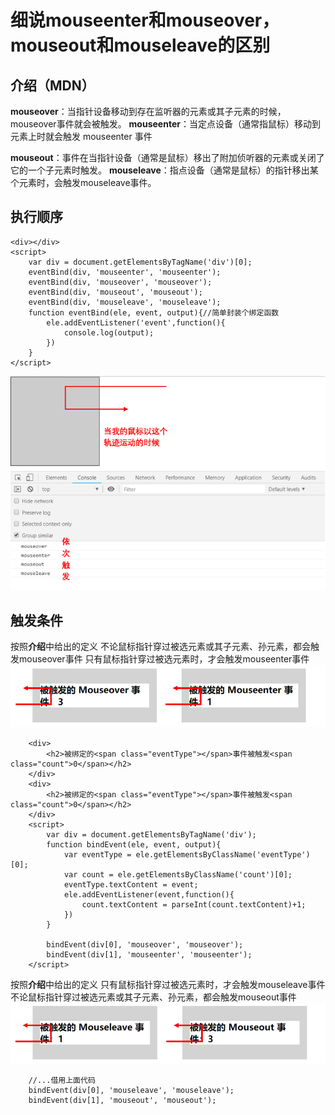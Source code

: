 # 细说mouseenter和mouseover，mouseout和mouseleave的区别
## 介绍（MDN）
**mouseover**：当指针设备移动到存在监听器的元素或其子元素的时候，mouseover事件就会被触发。
**mouseenter**：当定点设备（通常指鼠标）移动到元素上时就会触发 mouseenter 事件

**mouseout**：事件在当指针设备（通常是鼠标）移出了附加侦听器的元素或关闭了它的一个子元素时触发。
**mouseleave**：指点设备（通常是鼠标）的指针移出某个元素时，会触发mouseleave事件。
## 执行顺序
```
<div></div>
<script>
    var div = document.getElementsByTagName('div')[0];
    eventBind(div, 'mouseenter', 'mouseenter');
    eventBind(div, 'mouseover', 'mouseover');
    eventBind(div, 'mouseout', 'mouseout');
    eventBind(div, 'mouseleave', 'mouseleave');
    function eventBind(ele, event, output){//简单封装个绑定函数
        ele.addEventListener('event',function(){
            console.log(output);
        })
    }
</script>
```
![Alt text](../../picture/mouseEvent_1.png)
## 触发条件
按照**介绍**中给出的定义
不论鼠标指针穿过被选元素或其子元素、孙元素，都会触发mouseover事件
只有鼠标指针穿过被选元素时，才会触发mouseenter事件
![Alt text](../../picture/mouseEvent_2.png)
```
    <div>
        <h2>被绑定的<span class="eventType"></span>事件被触发<span class="count">0</span></h2>
    </div>
    <div>
        <h2>被绑定的<span class="eventType"></span>事件被触发<span class="count">0</span></h2>
    </div>
    <script>
        var div = document.getElementsByTagName('div');
        function bindEvent(ele, event, output){
            var eventType = ele.getElementsByClassName('eventType')[0];
            var count = ele.getElementsByClassName('count')[0];
            eventType.textContent = event;
            ele.addEventListener(event,function(){
                count.textContent = parseInt(count.textContent)+1;
            })
        }
        
        bindEvent(div[0], 'mouseover', 'mouseover');
        bindEvent(div[1], 'mouseenter', 'mouseenter');
    </script>
```
按照**介绍**中给出的定义
只有鼠标指针穿过被选元素时，才会触发mouseleave事件
不论鼠标指针穿过被选元素或其子元素、孙元素，都会触发mouseout事件
![Alt text](../../picture/mouseEvent_3.png)
```
    //...借用上面代码
    bindEvent(div[0], 'mouseleave', 'mouseleave');
    bindEvent(div[1], 'mouseout', 'mouseout');
```